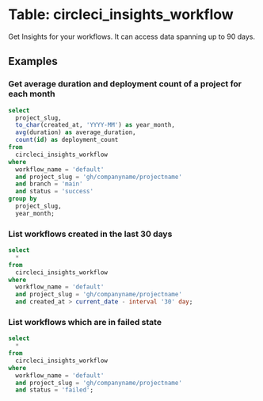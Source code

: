 # Table: circleci_insights_workflow

Get Insights for your workflows. It can access data spanning up to 90 days.

## Examples

### Get average duration and deployment count of a project for each month

```sql
select
  project_slug,
  to_char(created_at, 'YYYY-MM') as year_month,
  avg(duration) as average_duration,
  count(id) as deployment_count
from
  circleci_insights_workflow
where
  workflow_name = 'default'
  and project_slug = 'gh/companyname/projectname'
  and branch = 'main'
  and status = 'success'
group by
  project_slug,
  year_month;
```

### List workflows created in the last 30 days

```sql
select
  *
from
  circleci_insights_workflow
where
  workflow_name = 'default'
  and project_slug = 'gh/companyname/projectname'
  and created_at > current_date - interval '30' day;
```

### List workflows which are in failed state

```sql
select
  *
from
  circleci_insights_workflow 
where
  workflow_name = 'default'
  and project_slug = 'gh/companyname/projectname'
  and status = 'failed';
```
